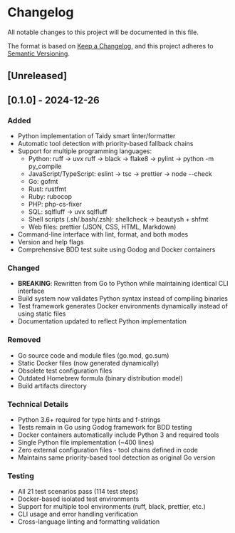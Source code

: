 # Changelog

All notable changes to this project will be documented in this file.

The format is based on [Keep a Changelog](https://keepachangelog.com/en/1.0.0/),
and this project adheres to [Semantic Versioning](https://semver.org/spec/v2.0.0.html).

## [Unreleased]

## [0.1.0] - 2024-12-26

### Added
- Python implementation of Taidy smart linter/formatter
- Automatic tool detection with priority-based fallback chains
- Support for multiple programming languages:
  - Python: ruff → uvx ruff → black → flake8 → pylint → python -m py_compile
  - JavaScript/TypeScript: eslint → tsc → prettier → node --check
  - Go: gofmt
  - Rust: rustfmt
  - Ruby: rubocop
  - PHP: php-cs-fixer
  - SQL: sqlfluff → uvx sqlfluff
  - Shell scripts (.sh/.bash/.zsh): shellcheck → beautysh + shfmt
  - Web files: prettier (JSON, CSS, HTML, Markdown)
- Command-line interface with lint, format, and both modes
- Version and help flags
- Comprehensive BDD test suite using Godog and Docker containers

### Changed
- **BREAKING**: Rewritten from Go to Python while maintaining identical CLI interface
- Build system now validates Python syntax instead of compiling binaries
- Test framework generates Docker environments dynamically instead of using static files
- Documentation updated to reflect Python implementation

### Removed
- Go source code and module files (go.mod, go.sum)
- Static Docker files (now generated dynamically)
- Obsolete test configuration files
- Outdated Homebrew formula (binary distribution model)
- Build artifacts directory

### Technical Details
- Python 3.6+ required for type hints and f-strings
- Tests remain in Go using Godog framework for BDD testing
- Docker containers automatically include Python 3 and required tools
- Single Python file implementation (~400 lines)
- Zero external configuration files - tool chains defined in code
- Maintains same priority-based tool detection as original Go version

### Testing
- All 21 test scenarios pass (114 test steps)
- Docker-based isolated test environments
- Support for multiple tool environments (ruff, black, prettier, etc.)
- CLI usage and error handling verification
- Cross-language linting and formatting validation